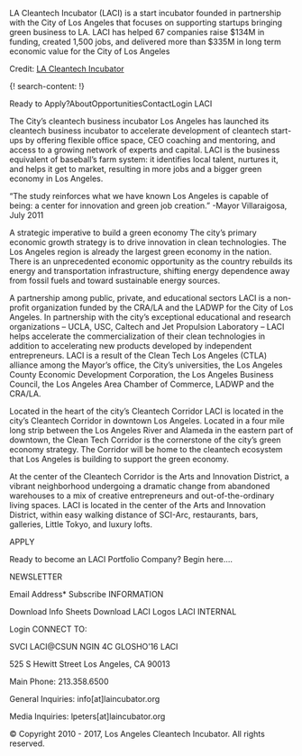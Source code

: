 
LA Cleantech Incubator (LACI) is a start incubator founded in partnership with the City of Los Angeles that focuses on supporting startups bringing green business to LA. LACI has helped 67 companies raise $134M in funding, created 1,500 jobs, and delivered more than $335M in long term economic value for the City of Los Angeles

Credit: [LA Cleantech Incubator](http://laincubator.org/)

{! search-content: !}

Ready to Apply?AboutOpportunitiesContactLogin
LACI

The City’s cleantech business incubator
Los Angeles has launched its cleantech business incubator to accelerate development of cleantech start-ups by offering flexible office space, CEO coaching and mentoring, and access to a growing network of experts and capital. LACI is the business equivalent of baseball’s farm system: it identifies local talent, nurtures it, and helps it get to market, resulting in more jobs and a bigger green economy in Los Angeles.

“The study reinforces what we have known Los Angeles is capable of being:
a center for innovation and green job creation.”
-Mayor Villaraigosa, July 2011

A strategic imperative to build a green economy
The city’s primary economic growth strategy is to drive innovation in clean technologies. The Los Angeles region is already the largest green economy in the nation. There is an unprecedented economic opportunity as the country rebuilds its energy and transportation infrastructure, shifting energy dependence away from fossil fuels and toward sustainable energy sources.

A partnership among public, private, and educational sectors
LACI is a non-profit organization funded by the CRA/LA and the LADWP for the City of Los Angeles. In partnership with the city’s exceptional educational and research organizations – UCLA, USC, Caltech and Jet Propulsion Laboratory – LACI helps accelerate the commercialization of their clean technologies in addition to accelerating new products developed by independent entrepreneurs. LACI is a result of the Clean Tech Los Angeles (CTLA) alliance among the Mayor’s office, the City’s universities, the Los Angeles County Economic Development Corporation, the Los Angeles Business Council, the Los Angeles Area Chamber of Commerce, LADWP and the CRA/LA.

Located in the heart of the city’s Cleantech Corridor
LACI is located in the city’s Cleantech Corridor in downtown Los Angeles. Located in a four mile long strip between the Los Angeles River and Alameda in the eastern part of downtown, the Clean Tech Corridor is the cornerstone of the city’s green economy strategy. The Corridor will be home to the cleantech ecosystem that Los Angeles is building to support the green economy.

At the center of the Cleantech Corridor is the Arts and Innovation District, a vibrant neighborhood undergoing a dramatic change from abandoned warehouses to a mix of creative entrepreneurs and out-of-the-ordinary living spaces. LACI is located in the center of the Arts and Innovation District, within easy walking distance of SCI-Arc, restaurants, bars, galleries, Little Tokyo, and luxury lofts.

APPLY

Ready to become an LACI Portfolio Company?
Begin here....

NEWSLETTER


Email Address*
Subscribe
INFORMATION

Download Info Sheets
Download LACI Logos
LACI INTERNAL

Login
CONNECT TO:

SVCI
LACI@CSUN
NGIN
4C
GLOSHO’16
LACI

525 S Hewitt Street
Los Angeles, CA 90013

Main Phone: 213.358.6500

General Inquiries:
info[at]laincubator.org

Media Inquiries:
lpeters[at]laincubator.org

© Copyright 2010 - 2017, Los Angeles Cleantech Incubator. All rights reserved.
